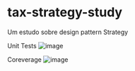# tax-strategy-study
Um estudo sobre design pattern Strategy

Unit Tests
![image](https://user-images.githubusercontent.com/6699750/210158097-b477d215-c13d-47ff-b69b-ecba9d32b1cb.png)

Coreverage
![image](https://user-images.githubusercontent.com/6699750/210158091-e04d10c7-0223-4840-ace8-f3a28e7f06ed.png)
